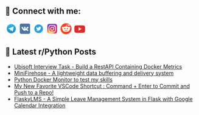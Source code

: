## 🔎 Connect with me:
[<img src="https://github.com/bullbesh/bullbesh/blob/main/images/Telegram.png" width="32" height="32" />](https://t.me/bullbesh)
[<img src="https://github.com/bullbesh/bullbesh/blob/main/images/VK.png" width="32" height="32" />](https://vk.com/bullbesh)
[<img src="https://github.com/bullbesh/bullbesh/blob/main/images/Twitter.png" width="32" height="32" />](https://twitter.com/bullbesh1)
[<img src="https://github.com/bullbesh/bullbesh/blob/main/images/Instagram.png" width="32" height="32" />](https://www.instagram.com/bullbesh)
[<img src="https://github.com/bullbesh/bullbesh/blob/main/images/Reddit.png" width="32" height="32" />](https://www.reddit.com/user/bullbesh)
[<img src="https://github.com/bullbesh/bullbesh/blob/main/images/YouTube.png" width="32" height="32" />](https://www.youtube.com/channel/UCtfjRs6uzgq5mfm8S06WTcg)

## 📕 Latest r/Python Posts
<!-- BLOG-POST-LIST:START -->
- [Ubisoft Interview Task - Build a RestAPI Containing Docker Metrics](https://www.reddit.com/r/Python/comments/1901z7a/ubisoft_interview_task_build_a_restapi_containing/)
- [MiniFirehose - A lightweight data buffering and delivery system](https://www.reddit.com/r/Python/comments/1900se3/minifirehose_a_lightweight_data_buffering_and/)
- [Python Docker Monitor to test my skills](https://www.reddit.com/r/Python/comments/1900fxe/python_docker_monitor_to_test_my_skills/)
- [My New Favorite VSCode Shortcut : Command + Enter to Commit and Push to a Repo!](https://www.reddit.com/r/Python/comments/19000fg/my_new_favorite_vscode_shortcut_command_enter_to/)
- [FlaskyLMS - A Simple Leave Management System in Flask with Google Calendar Integration](https://www.reddit.com/r/Python/comments/18zy385/flaskylms_a_simple_leave_management_system_in/)
<!-- BLOG-POST-LIST:END -->
